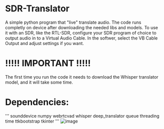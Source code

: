 # SDR-Translator

A simple python program that "live" translate audio.
The code runs completly on device after downloading the needed libs and models.
To use it with an SDR, like the RTL-SDR, configure your SDR program of choice to output audio in to a Virtual Audio Cable.
In the softwer, select the VB Cable Output and adjust settings if you want. 

# !!!!! IMPORTANT !!!!!

The first time you run the code it needs to download the Whisper translator model, and it will take some time.


# Dependencies:
'''
 sounddevice numpy webrtcvad whisper deep_translator queue threading time ttkbootstrap tkinter 
'''
 ![image](https://github.com/user-attachments/assets/e2b9089e-e275-4aa8-8109-228c023a8d25)
